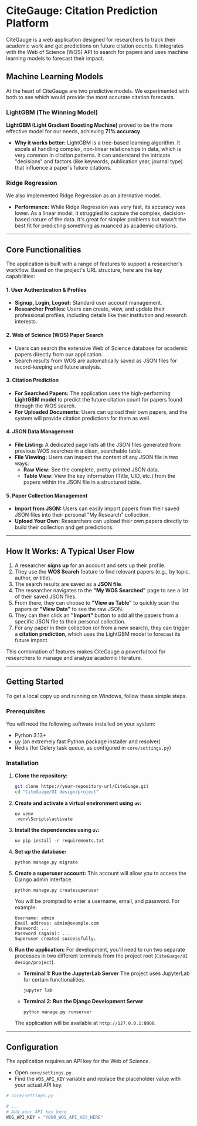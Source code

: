 # CiteGauge: Citation Prediction Platform

CiteGauge is a web application designed for researchers to track their academic work and get predictions on future citation counts. It integrates with the Web of Science (WOS) API to search for papers and uses machine learning models to forecast their impact.

## Machine Learning Models

At the heart of CiteGauge are two predictive models. We experimented with both to see which would provide the most accurate citation forecasts.

### LightGBM (The Winning Model)

**LightGBM (Light Gradient Boosting Machine)** proved to be the more effective model for our needs, achieving **71% accuracy**.

- **Why it works better:** LightGBM is a tree-based learning algorithm. It excels at handling complex, non-linear relationships in data, which is very common in citation patterns. It can understand the intricate "decisions" and factors (like keywords, publication year, journal type) that influence a paper's future citations.

### Ridge Regression

We also implemented Ridge Regression as an alternative model.

- **Performance:** While Ridge Regression was very fast, its accuracy was lower. As a linear model, it struggled to capture the complex, decision-based nature of the data. It's great for simpler problems but wasn't the best fit for predicting something as nuanced as academic citations.

---

## Core Functionalities

The application is built with a range of features to support a researcher's workflow. Based on the project's URL structure, here are the key capabilities:

#### 1. User Authentication & Profiles
*   **Signup, Login, Logout:** Standard user account management.
*   **Researcher Profiles:** Users can create, view, and update their professional profiles, including details like their institution and research interests.

#### 2. Web of Science (WOS) Paper Search
*   Users can search the extensive Web of Science database for academic papers directly from our application.
*   Search results from WOS are automatically saved as JSON files for record-keeping and future analysis.

#### 3. Citation Prediction
*   **For Searched Papers:** The application uses the high-performing **LightGBM model** to predict the future citation count for papers found through the WOS search.
*   **For Uploaded Documents:** Users can upload their own papers, and the system will provide citation predictions for them as well.

#### 4. JSON Data Management
*   **File Listing:** A dedicated page lists all the JSON files generated from previous WOS searches in a clean, searchable table.
*   **File Viewing:** Users can inspect the content of any JSON file in two ways:
    *   **Raw View:** See the complete, pretty-printed JSON data.
    *   **Table View:** View the key information (Title, UID, etc.) from the papers within the JSON file in a structured table.

#### 5. Paper Collection Management
*   **Import from JSON:** Users can easily import papers from their saved JSON files into their personal "My Research" collection.
*   **Upload Your Own:** Researchers can upload their own papers directly to build their collection and get predictions.

---

## How It Works: A Typical User Flow

1.  A researcher **signs up** for an account and sets up their profile.
2.  They use the **WOS Search** feature to find relevant papers (e.g., by topic, author, or title).
3.  The search results are saved as a **JSON file**.
4.  The researcher navigates to the **"My WOS Searched"** page to see a list of their saved JSON files.
5.  From there, they can choose to **"View as Table"** to quickly scan the papers or **"View Data"** to see the raw JSON.
6.  They can then click an **"Import"** button to add all the papers from a specific JSON file to their personal collection.
7.  For any paper in their collection (or from a new search), they can trigger a **citation prediction**, which uses the LightGBM model to forecast its future impact.

This combination of features makes CiteGauge a powerful tool for researchers to manage and analyze academic literature.

---

## Getting Started

To get a local copy up and running on Windows, follow these simple steps.

### Prerequisites

You will need the following software installed on your system:
*   Python 3.13+
*   [uv](https://github.com/astral-sh/uv) (an extremely fast Python package installer and resolver)
*   Redis (for Celery task queue, as configured in `core/settings.py`)

### Installation

1.  **Clone the repository:**
    ```sh
    git clone https://your-repository-url/CiteGuage.git
    cd "CiteGuage/UI design/project"
    ```

2.  **Create and activate a virtual environment using `uv`:**
    ```shell
    uv venv
    .venv\Scripts\activate
    ```

3.  **Install the dependencies using `uv`:**
    ```shell
    uv pip install -r requirements.txt
    ```

4.  **Set up the database:**
    ```shell
    python manage.py migrate
    ```

5.  **Create a superuser account:**
    This account will allow you to access the Django admin interface.
    ```shell
    python manage.py createsuperuser
    ```
    You will be prompted to enter a username, email, and password. For example:
    ```
    Username: admin
    Email address: admin@example.com
    Password: ...
    Password (again): ...
    Superuser created successfully.
    ```

6.  **Run the application:**
    For development, you'll need to run two separate processes in two different terminals from the project root (`CiteGuage/UI design/project`).

    *   **Terminal 1: Run the JupyterLab Server**
        The project uses JupyterLab for certain functionalities.
        ```shell
        jupyter lab
        ```

    *   **Terminal 2: Run the Django Development Server**
        ```shell
        python manage.py runserver
        ```
    The application will be available at `http://127.0.0.1:8000`.

---

## Configuration

The application requires an API key for the Web of Science.

*   Open `core/settings.py`.
*   Find the `WOS_API_KEY` variable and replace the placeholder value with your actual API key.

```python
# core/settings.py

# ...
# Add your API key here
WOS_API_KEY = "YOUR_WOS_API_KEY_HERE"
```